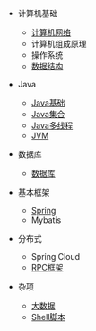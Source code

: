 * 计算机基础
  * [计算机网络](./docs/计算机网络.md)
  * 计算机组成原理
  * 操作系统
  * [数据结构](./docs/数据结构.md)

* Java
  * [Java基础](./docs/Java基础.md)
  * [Java集合](./docs/Java集合.md)
  * [Java多线程](./docs/Java多线程.md)
  * [JVM](./docs/JVM.md)

* 数据库
  * [数据库](./docs/数据库.md)

* 基本框架
  * [Spring](./docs/Spring.md)
  * Mybatis

* 分布式
  * Spring Cloud
  * [RPC框架](./docs/RPC框架.md)

* 杂项
  * [大数据](./docs/大数据.md)
  * [Shell脚本](./docs/Shell脚本.md)





